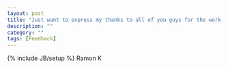 ```yaml
---
layout: post
title: "Just want to express my thanks to all of you guys for the work that you have been religiously doing for the hobby that we all love. I now have a Transmitter that I can use for my several model aircrafts and helicopters that I have collected and flown over the years. I have various transmitters that I can now dispose of. The Taranis Frsky will always be my transmitter of choice. I still have to learn a lot from the simulation that is easily available right in my computer. Regretfully, I am not a computer programmer hence I can only show my appreciation through donation."
description: ""
category: ""
tags: [Feedback]
---
```

{% include JB/setup %}
Ramon K
